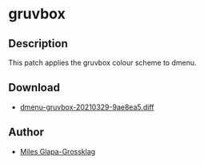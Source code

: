 gruvbox
=======

Description
-----------

This patch applies the gruvbox colour scheme to dmenu.

Download
--------
* [dmenu-gruvbox-20210329-9ae8ea5.diff](dmenu-gruvbox-20210329-9ae8ea5.diff)

Author
------
* [Miles Glapa-Grossklag](https://github.com/glapa-grossklag)
